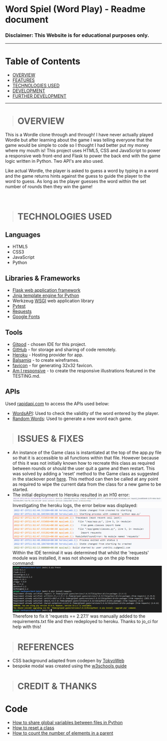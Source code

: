 # Word Spiel (Word Play) - Readme document

<!-- <p align="center">
  <img src="assets/readme/readme_game-title.png" alt="Game title screen grab from main menu">
</p> -->

<!-- ### Website can be viewed here: https://c-undritz.github.io/Pattern-Spiel/
### Project GitHub site: https://github.com/C-Undritz/Pattern-Spiel -->

### **Disclaimer: This Website is for educational purposes only.**

---
# Table of Contents
* [OVERVIEW](#overview)
* [FEATURES](#features)
* [TECHNOLOGIES USED](#technologies-used)
* [DEVELOPMENT](#development)
* [FURTHER DEVELOPMENT](#further-development)

---
># **OVERVIEW**
This is a Wordle clone through and through!  I have never actually played Wordle but after learning about the game I was telling everyone that the game would be simple to code so I thought I had better put my money where my mouth is!  This project uses HTML5, CSS and JavaScript to power a responsive web front-end and Flask to power the back end with the game logic written in Python.  Two API's are also used.  

Like actual Wordle, the player is asked to guess a word by typing in a word and the game returns hints against the guess to guide the player to the word to guess.  As long as the player guesses the word within the set number of rounds then they win the game!

<br>

># **TECHNOLOGIES USED**

## Languages
* HTML5
* CSS3
* JavaScript 
* Python

## Libraries & Frameworks
* [Flask web application framework](https://flask.palletsprojects.com/en/2.0.x/)
* [Jinja template engine for Python](https://jinja.palletsprojects.com/en/3.0.x/)
* Werkzeug [WSGI](https://wsgi.readthedocs.io/en/latest/) web application library
* [Pytest](https://docs.pytest.org/en/7.1.x/)
* [Requests](https://pypi.org/project/requests/)
* [Google Fonts](https://fonts.google.com/)

## Tools
* [Gitpod](https://www.gitpod.io/) - chosen IDE for this project.
* [GitHub](https://github.com) - for storage and sharing of code remotely.
* [Heroku](https://www.heroku.com/) - Hosting provider for app.
* [Balsamiq](https://balsamiq.com/) - to create wireframes.
* [favicon](https://favicon.io/) - for generating 32x32 favicon.
* [Am I responsive](http://ami.responsivedesign.is/) - to create the responsive illustrations featured in the TESTING.md.

## APIs
Used [rapidapi.com](https://rapidapi.com/hub) to access the APIs used below:

- [WordsAPI](https://rapidapi.com/dpventures/api/wordsapi/): Used to check the validity of the word entered by the player.
- [Random Words](https://rapidapi.com/sheharyar566/api/random-words5/): Used to generate a new word each game.

># **ISSUES & FIXES**
- An instance of the Game class is instantiated at the top of the app.py file so that it is accessible to all functions within that file.  However because of this it was not initially known how to recreate this class as required between rounds or should the user quit a game and then restart.  This was solved by adding a 'reset' method to the Game class as suggested in the stackover post [here](https://stackoverflow.com/questions/45798899/preferred-way-of-resetting-a-class-in-python).  This method can then be called at any point as required to wipe the current data from the class for a new game to be started.
- The initial deployment to Heroku resulted in an H10 error:
![database_schema](assets/readme/heroku_H10_error.png)  
Investigating the heroku logs, the error below was displayed:  
![database_schema](assets/readme/heroku_no-module-found.png)  
Within the IDE terminal it was determined that whilst the 'requests' module was installed, it was not showing up on the pip freeze command:  
![database_schema](assets/readme/requests_pip-state.png)  
Therefore to fix it 'requests == 2.27.1' was manually added to the requirements.txt file and then redeployed to heroku.  Thanks to jo_ci for help with this!

># **REFERENCES**
- CSS background adapted from codepen by [TokyoWeb](https://codepen.io/tokyoweb/pen/ZjdYVj)
- bespoke modal was created using the [w3schools guide](https://www.w3schools.com/howto/howto_css_modals.asp) 


># **CREDIT & THANKS**
# Code
- [How to share global variables between files in Python](https://instructobit.com/tutorial/108/How-to-share-global-variables-between-files-in-Python)
- [How to reset a class](https://stackoverflow.com/questions/45798899/preferred-way-of-resetting-a-class-in-python)
- [How to count the number of elements in a parent](https://www.geeksforgeeks.org/html-dom-childelementcount-property/)


